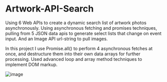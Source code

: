 # Artwork-API-Search
Using 6 Web APIs to create a dynamic search list of artwork photos asynchronously. 
Using asynchronous fetching and promises techniques, pulling from 5 JSON data apis to generate select lists that change on event input. 
And an Image API url-string to pull images.

In this project I use Promise.all() to perform 4 asynchronous fetches at once, and destructure them into their own data arrays for further processing.
Used advanced loop and array method techniques to implement DOM markup.


![image](https://github.com/briendeau/Artwork-API-Search/assets/62812999/642445a6-4187-4ffd-8848-4d63a970e760)

